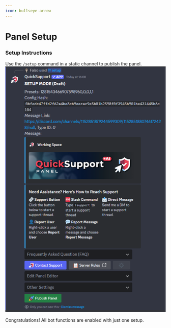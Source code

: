```yaml
---
icon: bullseye-arrow
---
```


# Panel Setup

### Setup Instructions

Use the `/setup` command in a static channel to publish the panel.\
![](<../.gitbook/assets/image (8).png>)

Congratulations! All bot functions are enabled with just one setup.
